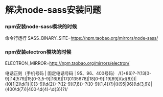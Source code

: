 
**解决node-sass安装问题**
================================
### npm安装node-sass模块的时候

命令行运行 SASS_BINARY_SITE=https://npm.taobao.org/mirrors/node-sass/

### npm安装electron模块的时候

ELECTRON_MIRROR=http://npm.taobao.org/mirrors/electron/ 

电话正则（手机号码 | 固定电话号码 | 95、96、400号码）
/((\+86)?-?(13[0-9]|14[579]|15[0-3,5-9]|16[6]|17[0135678]|18[0-9]|19[89])(\d{8}))|((0[1|2]\d{1}|0[3-9]\d{2})-?([2-9]{7,8})-?([0-9]{1,4})?)|(((95|96)(\d{3,6})|(400\d{7})|400-\d{4}-\d{3})?)/
